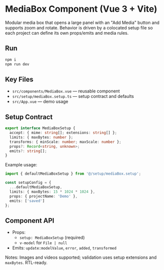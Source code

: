 # MediaBox Component (Vue 3 + Vite)

Modular media box that opens a large panel with an "Add Media" button and supports zoom and rotate. Behavior is driven by a colocated setup file so each project can define its own props/emits and media rules.

## Run

```bash
npm i
npm run dev
```

## Key Files

- `src/components/MediaBox.vue` — reusable component
- `src/setup/mediaBox.setup.ts` — setup contract and defaults
- `src/App.vue` — demo usage

## Setup Contract

```ts
export interface MediaBoxSetup {
  accept: { mime: string[]; extensions: string[] };
  limits: { maxBytes: number };
  transforms: { minScale: number; maxScale: number };
  props?: Record<string, unknown>;
  emits?: string[];
}
```

Example usage:
```ts
import { defaultMediaBoxSetup } from '@/setup/mediaBox.setup';

const setupConfig = {
  ...defaultMediaBoxSetup,
  limits: { maxBytes: 15 * 1024 * 1024 },
  props: { projectName: 'Demo' },
  emits: ['saved']
};
```

## Component API

- Props:
  - `setup: MediaBoxSetup` (required)
  - `v-model` for `File | null`
- Emits: `update:modelValue`, `error`, `added`, `transformed`

Notes: Images and videos supported; validation uses setup extensions and `maxBytes`. RTL-ready.
